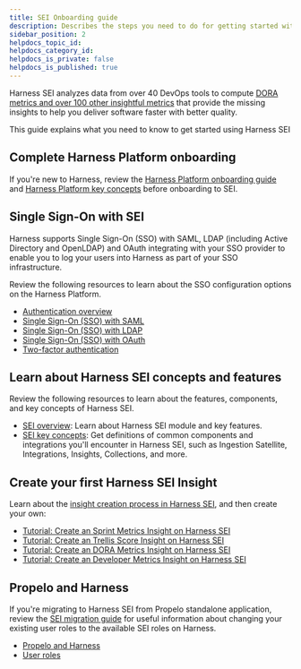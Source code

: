 ```yaml
---
title: SEI Onboarding guide
description: Describes the steps you need to do for getting started with SEI
sidebar_position: 2
helpdocs_topic_id: 
helpdocs_category_id: 
helpdocs_is_private: false
helpdocs_is_published: true
---
```

Harness SEI analyzes data from over 40 DevOps tools to compute [DORA metrics and over 100 other insightful metrics](/docs/category/metrics-and-reports) that provide the missing insights to help you deliver software faster with better quality.

This guide explains what you need to know to get started using Harness SEI

## Complete Harness Platform onboarding

If you're new to Harness, review the [Harness Platform onboarding guide](/docs/platform/get-started/onboarding-guide.md) and [Harness Platform key concepts](/docs/platform/get-started/key-concepts.md) before onboarding to SEI.

## Single Sign-On with SEI

Harness supports Single Sign-On (SSO) with SAML, LDAP (including Active Directory and OpenLDAP) and OAuth integrating with your SSO provider to enable you to log your users into Harness as part of your SSO infrastructure. 

Review the following resources to learn about the SSO configuration options on the Harness Platform.

* [Authentication overview](/docs/platform/authentication/authentication-overview)
* [Single Sign-On (SSO) with SAML](docs/platform/authentication/single-sign-on-saml)
* [Single Sign-On (SSO) with LDAP](/docs/platform/authentication/single-sign-on-sso-with-ldap)
* [Single Sign-On (SSO) with OAuth](/docs/platform/authentication/single-sign-on-sso-with-oauth)
* [Two-factor authentication](/docs/platform/authentication/two-factor-authentication)

## Learn about Harness SEI concepts and features

Review the following resources to learn about the features, components, and key concepts of Harness SEI.

* [SEI overview](/docs/software-engineering-insights/get-started/overview): Learn about Harness SEI module and key features.
* [SEI key concepts](/docs/software-engineering-insights/get-started/sei-key-concepts): Get definitions of common components and integrations you'll encounter in Harness SEI, such as Ingestion Satellite, Integrations, Insights, Collections, and more.

## Create your first Harness SEI Insight

Learn about the [insight creation process in Harness SEI](/docs/software-engineering-insights/sei-insights), and then create your own:

* [Tutorial: Create an Sprint Metrics Insight on Harness SEI](/tutorials/software-engineering-insights/sprint-metrics-insight)
* [Tutorial: Create an Trellis Score Insight on Harness SEI](/tutorials/software-engineering-insights/trellis-insight)
* [Tutorial: Create an DORA Metrics Insight on Harness SEI](/tutorials/software-engineering-insights/dora-insight)
* [Tutorial: Create an Developer Metrics Insight on Harness SEI](/tutorials/software-engineering-insights/developer-insight)



## Propelo and Harness

If you're migrating to Harness SEI from Propelo standalone application, review the [SEI migration guide](/docs/software-engineering-insights/get-started/propelo-and-harness) for useful information about changing your existing user roles to the available SEI roles on Harness.

* [Propelo and Harness](/docs/software-engineering-insights/get-started/propelo-and-harness)
* [User roles](/docs/software-engineering-insights/access-control/sei-roles-and-permissions)

